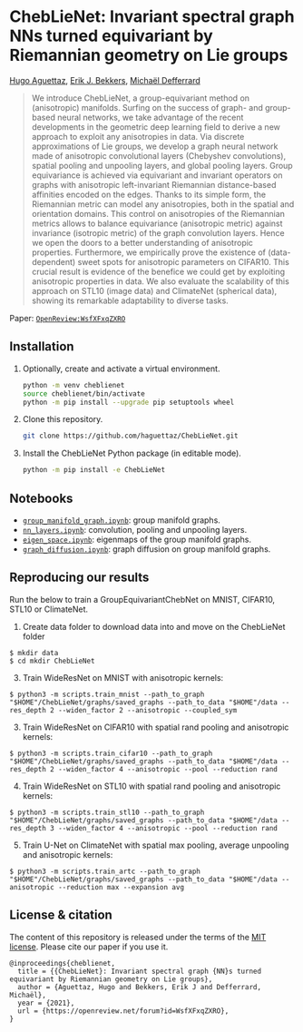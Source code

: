 # ChebLieNet: Invariant spectral graph NNs turned equivariant by Riemannian geometry on Lie groups

[Hugo Aguettaz](https://www.linkedin.com/in/hugo-aguettaz),
[Erik J. Bekkers](https://erikbekkers.bitbucket.io),
[Michaël Defferrard](https://deff.ch)

> We introduce ChebLieNet, a group-equivariant method on (anisotropic) manifolds.
> Surfing on the success of graph- and group-based neural networks, we take advantage of the recent developments in the geometric deep learning field to derive a new approach to exploit any anisotropies in data.
> Via discrete approximations of Lie groups, we develop a graph neural network made of anisotropic convolutional layers (Chebyshev convolutions), spatial pooling and unpooling layers, and global pooling layers.
> Group equivariance is achieved via equivariant and invariant operators on graphs with anisotropic left-invariant Riemannian distance-based affinities encoded on the edges.
> Thanks to its simple form, the Riemannian metric can model any anisotropies, both in the spatial and orientation domains.
> This control on anisotropies of the Riemannian metrics allows to balance equivariance (anisotropic metric) against invariance (isotropic metric) of the graph convolution layers.
> Hence we open the doors to a better understanding of anisotropic properties.
> Furthermore, we empirically prove the existence of (data-dependent) sweet spots for anisotropic parameters on CIFAR10.
> This crucial result is evidence of the benefice we could get by exploiting anisotropic properties in data.
> We also evaluate the scalability of this approach on STL10 (image data) and ClimateNet (spherical data), showing its remarkable adaptability to diverse tasks.

Paper: [`OpenReview:WsfXFxqZXRO`](https://openreview.net/forum?id=WsfXFxqZXRO)

## Installation

1. Optionally, create and activate a virtual environment.
    ```sh
    python -m venv cheblienet
    source cheblienet/bin/activate
    python -m pip install --upgrade pip setuptools wheel
    ```

2. Clone this repository.
    ```sh
    git clone https://github.com/haguettaz/ChebLieNet.git
    ```

3. Install the ChebLieNet Python package (in editable mode).
    ```sh
    python -m pip install -e ChebLieNet
    ```

## Notebooks

* [`group_manifold_graph.ipynb`]: group manifold graphs.
* [`nn_layers.ipynb`]: convolution, pooling and unpooling layers.
* [`eigen_space.ipynb`]: eigenmaps of the group manifold graphs.
* [`graph_diffusion.ipynb`]: graph diffusion on group manifold graphs.

[`group_manifold_graph.ipynb`]: https://github.com/haguettaz/ChebLieNet/blob/main/notebooks/graph_manifold.ipynb
[`nn_layers.ipynb`]: https://github.com/github/haguettaz/ChebLieNet/blob/main/notebooks/nn_layers.ipynb
[`eigen_space.ipynb`]: https://github.com/github/haguettaz/ChebLieNet/blob/main/notebooks/eigen_space.ipynb
[`graph_diffusion.ipynb`]: https://github.com/github/haguettaz/ChebLieNet/blob/main/notebooks/graph_diffusion.ipynb

## Reproducing our results

Run the below to train a GroupEquivariantChebNet on MNIST, CIFAR10, STL10 or ClimateNet.
1. Create data folder to download data into and move on the ChebLieNet folder
```
$ mkdir data
$ cd mkdir ChebLieNet
```
3. Train WideResNet on MNIST with anisotropic kernels:
```
$ python3 -m scripts.train_mnist --path_to_graph "$HOME"/ChebLieNet/graphs/saved_graphs --path_to_data "$HOME"/data --res_depth 2 --widen_factor 2 --anisotropic --coupled_sym
```
3. Train WideResNet on CIFAR10 with spatial rand pooling and anisotropic kernels:
```
$ python3 -m scripts.train_cifar10 --path_to_graph "$HOME"/ChebLieNet/graphs/saved_graphs --path_to_data "$HOME"/data --res_depth 2 --widen_factor 4 --anisotropic --pool --reduction rand
```
4. Train WideResNet on STL10 with spatial rand pooling and anisotropic kernels:
```
$ python3 -m scripts.train_stl10 --path_to_graph "$HOME"/ChebLieNet/graphs/saved_graphs --path_to_data "$HOME"/data --res_depth 3 --widen_factor 4 --anisotropic --pool --reduction rand
```
5. Train U-Net on ClimateNet with spatial max pooling, average unpooling and anisotropic kernels:
```
$ python3 -m scripts.train_artc --path_to_graph "$HOME"/ChebLieNet/graphs/saved_graphs --path_to_data "$HOME"/data --anisotropic --reduction max --expansion avg
```

## License & citation

The content of this repository is released under the terms of the [MIT license](LICENSE.txt).
Please cite our paper if you use it.

```
@inproceedings{cheblienet,
  title = {{ChebLieNet}: Invariant spectral graph {NN}s turned equivariant by Riemannian geometry on Lie groups},
  author = {Aguettaz, Hugo and Bekkers, Erik J and Defferrard, Michaël},
  year = {2021},
  url = {https://openreview.net/forum?id=WsfXFxqZXRO},
}
```
